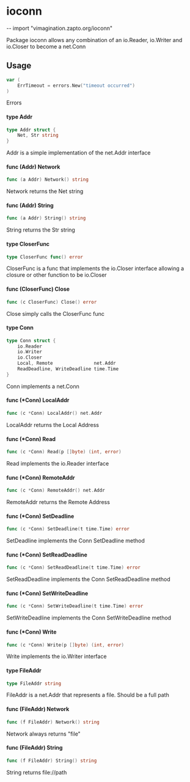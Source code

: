 # ioconn
--
    import "vimagination.zapto.org/ioconn"

Package ioconn allows any combination of an io.Reader, io.Writer and io.Closer
to become a net.Conn

## Usage

```go
var (
	ErrTimeout = errors.New("timeout occurred")
)
```
Errors

#### type Addr

```go
type Addr struct {
	Net, Str string
}
```

Addr is a simple implementation of the net.Addr interface

#### func (Addr) Network

```go
func (a Addr) Network() string
```
Network returns the Net string

#### func (Addr) String

```go
func (a Addr) String() string
```
String returns the Str string

#### type CloserFunc

```go
type CloserFunc func() error
```

CloserFunc is a func that implements the io.Closer interface allowing a closure
or other function to be io.Closer

#### func (CloserFunc) Close

```go
func (c CloserFunc) Close() error
```
Close simply calls the CloserFunc func

#### type Conn

```go
type Conn struct {
	io.Reader
	io.Writer
	io.Closer
	Local, Remote               net.Addr
	ReadDeadline, WriteDeadline time.Time
}
```

Conn implements a net.Conn

#### func (*Conn) LocalAddr

```go
func (c *Conn) LocalAddr() net.Addr
```
LocalAddr returns the Local Address

#### func (*Conn) Read

```go
func (c *Conn) Read(p []byte) (int, error)
```
Read implements the io.Reader interface

#### func (*Conn) RemoteAddr

```go
func (c *Conn) RemoteAddr() net.Addr
```
RemoteAddr returns the Remote Address

#### func (*Conn) SetDeadline

```go
func (c *Conn) SetDeadline(t time.Time) error
```
SetDeadline implements the Conn SetDeadline method

#### func (*Conn) SetReadDeadline

```go
func (c *Conn) SetReadDeadline(t time.Time) error
```
SetReadDeadline implements the Conn SetReadDeadline method

#### func (*Conn) SetWriteDeadline

```go
func (c *Conn) SetWriteDeadline(t time.Time) error
```
SetWriteDeadline implements the Conn SetWriteDeadline method

#### func (*Conn) Write

```go
func (c *Conn) Write(p []byte) (int, error)
```
Write implements the io.Writer interface

#### type FileAddr

```go
type FileAddr string
```

FileAddr is a net.Addr that represents a file. Should be a full path

#### func (FileAddr) Network

```go
func (f FileAddr) Network() string
```
Network always returns "file"

#### func (FileAddr) String

```go
func (f FileAddr) String() string
```
String returns file://path
